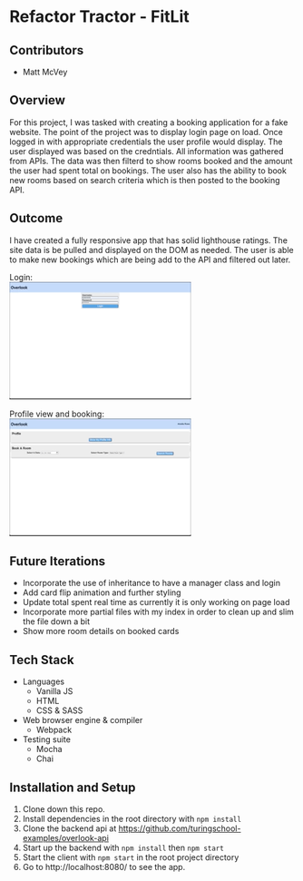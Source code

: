 # Refactor Tractor - FitLit

## Contributors

* Matt McVey

## Overview
For this project, I was tasked with creating a booking application for a fake website. The point of the project was to display login page on load. Once logged in with appropriate credentials the user profile would display. The user displayed was based on the credntials. All information was gathered from APIs. The data was then filterd to show rooms booked and the amount the user had spent total on bookings. The user also has the ability to book new rooms based on search criteria which is then posted to the booking API.

## Outcome
I have created a fully responsive app that has solid lighthouse ratings. The site data is be pulled and displayed on the DOM as needed. The user is able to make new bookings which are being add to the API and filtered out later.

Login:  
![](assets/README-b874e4c2.gif)

Profile view and booking:  
![](assets/README-a720f7c1.gif)

## Future Iterations
* Incorporate the use of inheritance to have a manager class and login
* Add card flip animation and further styling
* Update total spent real time as currently it is only working on page load
* Incorporate more partial files with my index in order to clean up and slim the file down a bit
* Show more room details on booked cards

## Tech Stack
* Languages
  * Vanilla JS
  * HTML
  * CSS & SASS
* Web browser engine & compiler
  * Webpack
* Testing suite
  * Mocha
  * Chai

## Installation and Setup
1. Clone down this repo.
2. Install dependencies in the root directory with `npm install`
3. Clone the backend api at https://github.com/turingschool-examples/overlook-api
4. Start up the backend with `npm install` then `npm start`
5. Start the client with `npm start` in the root project directory
6. Go to http://localhost:8080/ to see the app.
